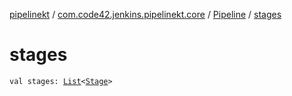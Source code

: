 [pipelinekt](../../index.md) / [com.code42.jenkins.pipelinekt.core](../index.md) / [Pipeline](index.md) / [stages](./stages.md)

# stages

`val stages: `[`List`](https://kotlinlang.org/api/latest/jvm/stdlib/kotlin.collections/-list/index.html)`<`[`Stage`](../../com.code42.jenkins.pipelinekt.core.stage/-stage/index.md)`>`